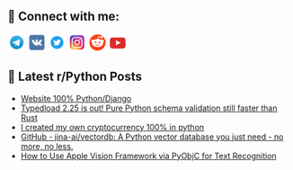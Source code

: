 ## 🔎 Connect with me:
[<img src="https://github.com/bullbesh/bullbesh/blob/main/images/Telegram.png" width="32" height="32" />](https://t.me/bullbesh)
[<img src="https://github.com/bullbesh/bullbesh/blob/main/images/VK.png" width="32" height="32" />](https://vk.com/bullbesh)
[<img src="https://github.com/bullbesh/bullbesh/blob/main/images/Twitter.png" width="32" height="32" />](https://twitter.com/bullbesh1)
[<img src="https://github.com/bullbesh/bullbesh/blob/main/images/Instagram.png" width="32" height="32" />](https://www.instagram.com/bullbesh)
[<img src="https://github.com/bullbesh/bullbesh/blob/main/images/Reddit.png" width="32" height="32" />](https://www.reddit.com/user/bullbesh)
[<img src="https://github.com/bullbesh/bullbesh/blob/main/images/YouTube.png" width="32" height="32" />](https://www.youtube.com/channel/UCtfjRs6uzgq5mfm8S06WTcg)

## 📕 Latest r/Python Posts
<!-- BLOG-POST-LIST:START -->
- [Website 100% Python/Django](https://www.reddit.com/r/Python/comments/162p2fp/website_100_pythondjango/)
- [Typedload 2.25 is out! Pure Python schema validation still faster than Rust](https://www.reddit.com/r/Python/comments/162ocgb/typedload_225_is_out_pure_python_schema/)
- [I created my own cryptocurrency 100% in python](https://www.reddit.com/r/Python/comments/162moo8/i_created_my_own_cryptocurrency_100_in_python/)
- [GitHub - jina-ai/vectordb: A Python vector database you just need - no more, no less.](https://www.reddit.com/r/Python/comments/162m6xb/github_jinaaivectordb_a_python_vector_database/)
- [How to Use Apple Vision Framework via PyObjC for Text Recognition](https://www.reddit.com/r/Python/comments/162gcog/how_to_use_apple_vision_framework_via_pyobjc_for/)
<!-- BLOG-POST-LIST:END -->
